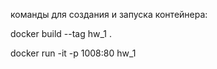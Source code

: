 команды для создания и запуска контейнера:

docker build --tag hw_1 .

docker run -it -p 1008:80 hw_1